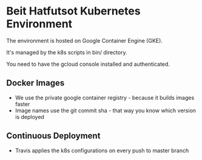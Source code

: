 # Beit Hatfutsot Kubernetes Environment

The environment is hosted on Google Container Engine (GKE).

It's managed by the k8s scripts in bin/ directory.

You need to have the gcloud console installed and authenticated.

## Docker Images

* We use the private google container registry - because it builds images faster
* Image names use the git commit sha - that way you know which version is deployed

## Continuous Deployment

* Travis applies the k8s configurations on every push to master branch

